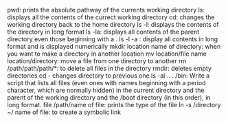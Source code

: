 pwd: prints the absolute pathway of the currents working directory
ls: displays all the contents of the currect working directory
cd: changes the working directory back to the home directory
ls -l: displays the contents of the directory in long format
ls -la: displays all contents of the parent directory even those beginning with a .
ls -l -a : display all contents in long format and is displayed numerically
mkdir location name of directory: when you want to make a directory in another location
mv location/file name location/directory: move a file from one directory to another
rm /path/path/path/*: to delete all files in the directory
rmdir: deletes empty directories
cd - changes directory to previous one
ls -al .. . /bin: Write a script that lists all files (even ones with names beginning with a period character, which are normally hidden) in the current directory and the parent of the working directory and the /boot directory (in this order), in long format.
file /path/name of file: prints the type of the file
ln -s /directory ~/ name of file: to create a symbolic link  
